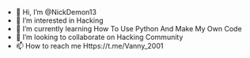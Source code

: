 - 👋 Hi, I’m @NickDemon13
- 👀 I’m interested in Hacking
- 🌱 I’m currently learning How To Use Python And Make My Own Code
- 💞️ I’m looking to collaborate on Hacking Community
- 📫 How to reach me Https://t.me/Vanny_2001

<!---
NickDemon13/NickDemon13 is a ✨ special ✨ repository because its `README.md` (this file) appears on your GitHub profile.
You can click the Preview link to take a look at your changes.
--->
